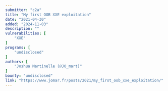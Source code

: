 ```yaml
---
submitter: "c2a"
title: "My first OOB XXE exploitation"
date: "2021-04-30"
added: "2024-11-03"
description: ""
vulnerabilities: [
    "XXE"
]
programs: [
    "undisclosed"
]
authors: [
    "Joshua Martinelle (@J0_mart)"
]
bounty: "undisclosed"
link: "https://www.jomar.fr/posts/2021/my_first_oob_xxe_exploitation/"
---
```




